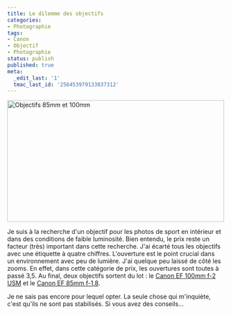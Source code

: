 ```yaml
---
title: Le dilemme des objectifs
categories:
- Photographie
tags:
- Canon
- Objectif
- Photographie
status: publish
published: true
meta:
  _edit_last: '1'
  tmac_last_id: '256453979133837312'
---
```

<img class="alignnone size-full wp-image-1025" title="Objectifs 85mm et 100mm" src="https://dlgjp9x71cipk.cloudfront.net/2009/02/lense85100.png" alt="Objectifs 85mm et 100mm" width="500" height="281" />

Je suis à la recherche d'un objectif pour les photos de sport en intérieur et dans des conditions de faible luminosité. Bien entendu, le prix reste un facteur (très) important dans cette recherche. J'ai écarté tous les objectifs avec une étiquette à quatre chiffres. L'ouverture est le point crucial dans un environnement avec peu de lumière. J'ai quelque peu laissé de côté les zooms. En effet, dans cette catégorie de prix, les ouvertures sont toutes à passé 3,5. Au final, deux objectifs sortent du lot : le <a href="https://fr.canon.ch/For_Home/Product_Finder/Cameras/EF_Lenses/Fixed_Focal_Length/EF_100mm_f20_USM/index.asp">Canon EF 100mm f-2 USM</a> et le <a href="https://fr.canon.ch/For_Home/Product_Finder/Cameras/EF_Lenses/Fixed_Focal_Length/EF_85mm_f18_USM/index.asp">Canon EF 85mm f-1,8</a>. 

Je ne sais pas encore pour lequel opter. La seule chose qui m'inquiète, c'est qu'ils ne sont pas stabilisés. Si vous avez des conseils...
